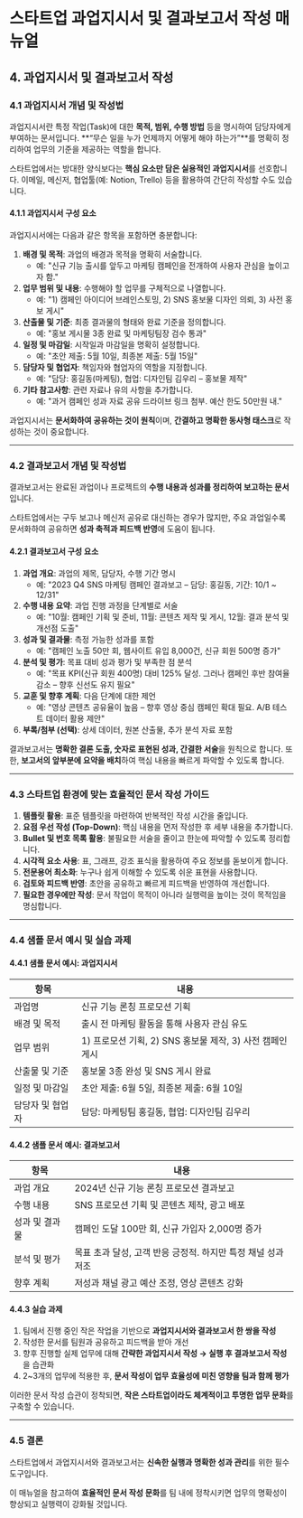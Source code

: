 # 스타트업 과업지시서 및 결과보고서 작성 매뉴얼

## 4. 과업지시서 및 결과보고서 작성

### 4.1 과업지시서 개념 및 작성법
과업지시서란 특정 작업(Task)에 대한 **목적, 범위, 수행 방법** 등을 명시하여 담당자에게 부여하는 문서입니다. **“무슨 일을 누가 언제까지 어떻게 해야 하는가”**를 명확히 정리하여 업무의 기준을 제공하는 역할을 합니다.

스타트업에서는 방대한 양식보다는 **핵심 요소만 담은 실용적인 과업지시서**를 선호합니다. 이메일, 메신저, 협업툴(예: Notion, Trello) 등을 활용하여 간단히 작성할 수도 있습니다.

#### 4.1.1 과업지시서 구성 요소
과업지시서에는 다음과 같은 항목을 포함하면 충분합니다:

1. **배경 및 목적**: 과업의 배경과 목적을 명확히 서술합니다.
   - 예: "신규 기능 출시를 앞두고 마케팅 캠페인을 전개하여 사용자 관심을 높이고자 함."
2. **업무 범위 및 내용**: 수행해야 할 업무를 구체적으로 나열합니다.
   - 예: "1) 캠페인 아이디어 브레인스토밍, 2) SNS 홍보물 디자인 의뢰, 3) 사전 홍보 게시"
3. **산출물 및 기준**: 최종 결과물의 형태와 완료 기준을 정의합니다.
   - 예: "홍보 게시물 3종 완료 및 마케팅팀장 검수 통과"
4. **일정 및 마감일**: 시작일과 마감일을 명확히 설정합니다.
   - 예: "초안 제출: 5월 10일, 최종본 제출: 5월 15일"
5. **담당자 및 협업자**: 책임자와 협업자의 역할을 지정합니다.
   - 예: "담당: 홍길동(마케팅), 협업: 디자인팀 김우리 – 홍보물 제작"
6. **기타 참고사항**: 관련 자료나 유의 사항을 추가합니다.
   - 예: "과거 캠페인 성과 자료 공유 드라이브 링크 첨부. 예산 한도 50만원 내."

과업지시서는 **문서화하여 공유하는 것이 원칙**이며, **간결하고 명확한 동사형 태스크**로 작성하는 것이 중요합니다.

---

### 4.2 결과보고서 개념 및 작성법
결과보고서는 완료된 과업이나 프로젝트의 **수행 내용과 성과를 정리하여 보고하는 문서**입니다.

스타트업에서는 구두 보고나 메신저 공유로 대신하는 경우가 많지만, 주요 과업일수록 문서화하여 공유하면 **성과 축적과 피드백 반영**에 도움이 됩니다.

#### 4.2.1 결과보고서 구성 요소

1. **과업 개요**: 과업의 제목, 담당자, 수행 기간 명시
   - 예: "2023 Q4 SNS 마케팅 캠페인 결과보고 – 담당: 홍길동, 기간: 10/1 ~ 12/31"
2. **수행 내용 요약**: 과업 진행 과정을 단계별로 서술
   - 예: "10월: 캠페인 기획 및 준비, 11월: 콘텐츠 제작 및 게시, 12월: 결과 분석 및 개선점 도출"
3. **성과 및 결과물**: 측정 가능한 성과를 포함
   - 예: "캠페인 노출 50만 회, 웹사이트 유입 8,000건, 신규 회원 500명 증가"
4. **분석 및 평가**: 목표 대비 성과 평가 및 부족한 점 분석
   - 예: "목표 KPI(신규 회원 400명) 대비 125% 달성. 그러나 캠페인 후반 참여율 감소 – 향후 신선도 유지 필요"
5. **교훈 및 향후 계획**: 다음 단계에 대한 제언
   - 예: "영상 콘텐츠 공유율이 높음 – 향후 영상 중심 캠페인 확대 필요. A/B 테스트 데이터 활용 제안"
6. **부록/첨부 (선택)**: 상세 데이터, 원본 산출물, 추가 분석 자료 포함

결과보고서는 **명확한 결론 도출, 숫자로 표현된 성과, 간결한 서술**을 원칙으로 합니다. 또한, **보고서의 앞부분에 요약을 배치**하여 핵심 내용을 빠르게 파악할 수 있도록 합니다.

---

### 4.3 스타트업 환경에 맞는 효율적인 문서 작성 가이드

1. **템플릿 활용**: 표준 템플릿을 마련하여 반복적인 작성 시간을 줄입니다.
2. **요점 우선 작성 (Top-Down)**: 핵심 내용을 먼저 작성한 후 세부 내용을 추가합니다.
3. **Bullet 및 번호 목록 활용**: 불필요한 서술을 줄이고 한눈에 파악할 수 있도록 정리합니다.
4. **시각적 요소 사용**: 표, 그래프, 강조 표식을 활용하여 주요 정보를 돋보이게 합니다.
5. **전문용어 최소화**: 누구나 쉽게 이해할 수 있도록 쉬운 표현을 사용합니다.
6. **검토와 피드백 반영**: 초안을 공유하고 빠르게 피드백을 반영하여 개선합니다.
7. **필요한 경우에만 작성**: 문서 작업이 목적이 아니라 실행력을 높이는 것이 목적임을 명심합니다.

---

### 4.4 샘플 문서 예시 및 실습 과제

#### 4.4.1 샘플 문서 예시: 과업지시서

| 항목          | 내용 |
|--------------|------------------------------------------------|
| 과업명        | 신규 기능 론칭 프로모션 기획 |
| 배경 및 목적 | 출시 전 마케팅 활동을 통해 사용자 관심 유도 |
| 업무 범위    | 1) 프로모션 기획, 2) SNS 홍보물 제작, 3) 사전 캠페인 게시 |
| 산출물 및 기준 | 홍보물 3종 완성 및 SNS 게시 완료 |
| 일정 및 마감일 | 초안 제출: 6월 5일, 최종본 제출: 6월 10일 |
| 담당자 및 협업자 | 담당: 마케팅팀 홍길동, 협업: 디자인팀 김우리 |

#### 4.4.2 샘플 문서 예시: 결과보고서

| 항목          | 내용 |
|--------------|------------------------------------------------|
| 과업 개요    | 2024년 신규 기능 론칭 프로모션 결과보고 |
| 수행 내용    | SNS 프로모션 기획 및 콘텐츠 제작, 광고 배포 |
| 성과 및 결과물 | 캠페인 도달 100만 회, 신규 가입자 2,000명 증가 |
| 분석 및 평가 | 목표 초과 달성, 고객 반응 긍정적. 하지만 특정 채널 성과 저조 |
| 향후 계획    | 저성과 채널 광고 예산 조정, 영상 콘텐츠 강화 |

#### 4.4.3 실습 과제
1. 팀에서 진행 중인 작은 작업을 기반으로 **과업지시서와 결과보고서 한 쌍을 작성**
2. 작성한 문서를 팀원과 공유하고 피드백을 받아 개선
3. 향후 진행할 실제 업무에 대해 **간략한 과업지시서 작성 → 실행 후 결과보고서 작성**을 습관화
4. 2~3개의 업무에 적용한 후, **문서 작성이 업무 효율성에 미친 영향을 팀과 함께 평가**

이러한 문서 작성 습관이 정착되면, **작은 스타트업이라도 체계적이고 투명한 업무 문화**를 구축할 수 있습니다.

---

### 4.5 결론
스타트업에서 과업지시서와 결과보고서는 **신속한 실행과 명확한 성과 관리**를 위한 필수 도구입니다.

이 매뉴얼을 참고하여 **효율적인 문서 작성 문화**를 팀 내에 정착시키면 업무의 명확성이 향상되고 실행력이 강화될 것입니다.

